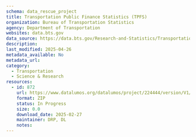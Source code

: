 ```yaml
---
schema: data_rescue_project 
title: Transportation Public Finance Statistics (TPFS)
organization: Bureau of Transportation Statistics
agency: Department of Transportation
websites: data.bts.gov
data_source: https://data.bts.gov/Research-and-Statistics/Transportation-Public-Finance-Statistics-TPFS-/6aiz-ybqx/about_data
description: 
last_modified: 2025-04-26
metadata_available: No
metadata_url: 
category:
  - Transportation 
  - Science & Research 
resources:
  - id: 872
    url: https://www.datalumos.org/datalumos/project/224444/version/V1/view
    format: ZIP
    status: In Progress
    size: 0.0
    download_date: 2025-02-27
    maintainer: DRP, DL
    notes: 
---
```

